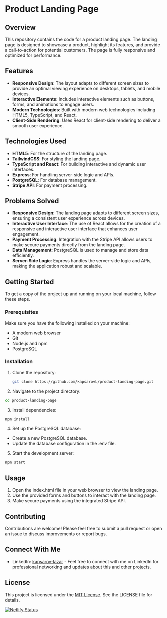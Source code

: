 # Product Landing Page

## Overview

This repository contains the code for a product landing page. The landing page is designed to showcase a product, highlight its features, and provide a call-to-action for potential customers. The page is fully responsive and optimized for performance.

## Features

- **Responsive Design**: The layout adapts to different screen sizes to provide an optimal viewing experience on desktops, tablets, and mobile devices.
- **Interactive Elements**: Includes interactive elements such as buttons, forms, and animations to engage users.
- **Modern Technologies**: Built with modern web technologies including HTML5, TypeScript, and React.
- **Client-Side Rendering**: Uses React for client-side rendering to deliver a smooth user experience.

## Technologies Used

- **HTML5**: For the structure of the landing page.
- **TailwindCSS**: For styling the landing page.
- **TypeScript and React**: For building interactive and dynamic user interfaces.
- **Express**: For handling server-side logic and APIs.
- **PostgreSQL**: For database management.
- **Stripe API**: For payment processing.

## Problems Solved

- **Responsive Design**: The landing page adapts to different screen sizes, ensuring a consistent user experience across devices.
- **Interactive User Interface**: The use of React allows for the creation of a responsive and interactive user interface that enhances user engagement.
- **Payment Processing**: Integration with the Stripe API allows users to make secure payments directly from the landing page.
- **Data Management**: PostgreSQL is used to manage and store data efficiently.
- **Server-Side Logic**: Express handles the server-side logic and APIs, making the application robust and scalable.

## Getting Started

To get a copy of the project up and running on your local machine, follow these steps.

### Prerequisites

Make sure you have the following installed on your machine:
- A modern web browser
- Git
- Node.js and npm
- PostgreSQL

### Installation

1. Clone the repository:
   ```bash
   git clone https://github.com/kapsarovL/product-landing-page.git

2. Navigate to the project directory:
```bash
cd product-landing-page
```
3. Install dependencies: 
 ```bash
npm install
```
4. Set up the PostgreSQL database:

- Create a new PostgreSQL database.
- Update the database configuration in the .env file.

5. Start the development server:
``` bash
npm start
```

## Usage
1. Open the index.html file in your web browser to view the landing page.
2. Use the provided forms and buttons to interact with the landing page.
3. Make secure payments using the integrated Stripe API.

## Contributing
Contributions are welcome! Please feel free to submit a pull request or open an issue to discuss improvements or report bugs.

## Connect With Me
- LinkedIn: [kapsarov-lazar](https://www.linkedin.com/in/your-profile/) - Feel free to connect with me on LinkedIn for professional networking and updates about this and other projects.

## License
This project is licensed under the [MIT License](./LICENSE). See the LICENSE file for details.

[![Netlify Status](https://api.netlify.com/api/v1/badges/cf87fea3-ae69-46e0-a1c0-41c7e0e9bac9/deploy-status)](https://app.netlify.com/sites/echobeats-pro/deploys)
